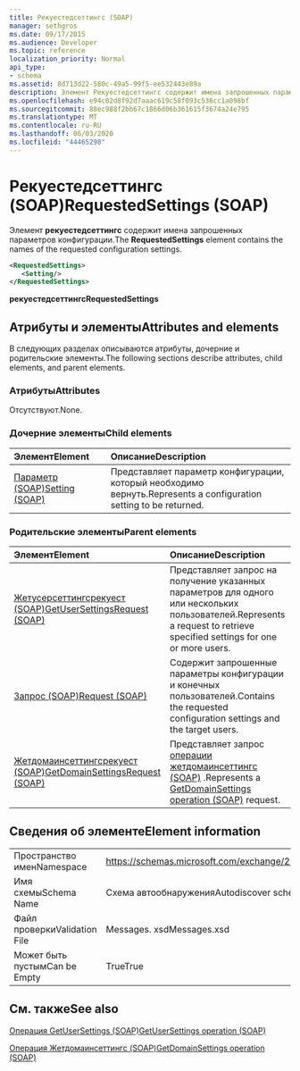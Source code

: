 ```yaml
---
title: Рекуестедсеттингс (SOAP)
manager: sethgros
ms.date: 09/17/2015
ms.audience: Developer
ms.topic: reference
localization_priority: Normal
api_type:
- schema
ms.assetid: 8d713d22-580c-49a5-99f5-ee532443e89a
description: Элемент Рекуестедсеттингс содержит имена запрошенных параметров конфигурации.
ms.openlocfilehash: e94c02d8f92d7aaac619c58f093c536cc1a098bf
ms.sourcegitcommit: 88ec988f2bb67c1866d06b361615f3674a24e795
ms.translationtype: MT
ms.contentlocale: ru-RU
ms.lasthandoff: 06/03/2020
ms.locfileid: "44465298"
---
```

# <a name="requestedsettings-soap"></a><span data-ttu-id="69459-103">Рекуестедсеттингс (SOAP)</span><span class="sxs-lookup"><span data-stu-id="69459-103">RequestedSettings (SOAP)</span></span>

<span data-ttu-id="69459-104">Элемент **рекуестедсеттингс** содержит имена запрошенных параметров конфигурации.</span><span class="sxs-lookup"><span data-stu-id="69459-104">The **RequestedSettings** element contains the names of the requested configuration settings.</span></span> 
  
```XML
<RequestedSettings>
   <Setting/>
</RequestedSettings>
```

 <span data-ttu-id="69459-105">**рекуестедсеттингс**</span><span class="sxs-lookup"><span data-stu-id="69459-105">**RequestedSettings**</span></span>
## <a name="attributes-and-elements"></a><span data-ttu-id="69459-106">Атрибуты и элементы</span><span class="sxs-lookup"><span data-stu-id="69459-106">Attributes and elements</span></span>

<span data-ttu-id="69459-107">В следующих разделах описываются атрибуты, дочерние и родительские элементы.</span><span class="sxs-lookup"><span data-stu-id="69459-107">The following sections describe attributes, child elements, and parent elements.</span></span>
  
### <a name="attributes"></a><span data-ttu-id="69459-108">Атрибуты</span><span class="sxs-lookup"><span data-stu-id="69459-108">Attributes</span></span>

<span data-ttu-id="69459-109">Отсутствуют.</span><span class="sxs-lookup"><span data-stu-id="69459-109">None.</span></span>
  
### <a name="child-elements"></a><span data-ttu-id="69459-110">Дочерние элементы</span><span class="sxs-lookup"><span data-stu-id="69459-110">Child elements</span></span>

|<span data-ttu-id="69459-111">**Элемент**</span><span class="sxs-lookup"><span data-stu-id="69459-111">**Element**</span></span>|<span data-ttu-id="69459-112">**Описание**</span><span class="sxs-lookup"><span data-stu-id="69459-112">**Description**</span></span>|
|:-----|:-----|
|[<span data-ttu-id="69459-113">Параметр (SOAP)</span><span class="sxs-lookup"><span data-stu-id="69459-113">Setting (SOAP)</span></span>](setting-soap.md) <br/> |<span data-ttu-id="69459-114">Представляет параметр конфигурации, который необходимо вернуть.</span><span class="sxs-lookup"><span data-stu-id="69459-114">Represents a configuration setting to be returned.</span></span>  <br/> |
   
### <a name="parent-elements"></a><span data-ttu-id="69459-115">Родительские элементы</span><span class="sxs-lookup"><span data-stu-id="69459-115">Parent elements</span></span>

|<span data-ttu-id="69459-116">**Элемент**</span><span class="sxs-lookup"><span data-stu-id="69459-116">**Element**</span></span>|<span data-ttu-id="69459-117">**Описание**</span><span class="sxs-lookup"><span data-stu-id="69459-117">**Description**</span></span>|
|:-----|:-----|
|[<span data-ttu-id="69459-118">Жетусерсеттингсрекуест (SOAP)</span><span class="sxs-lookup"><span data-stu-id="69459-118">GetUserSettingsRequest (SOAP)</span></span>](getusersettingsrequest-soap.md) <br/> |<span data-ttu-id="69459-119">Представляет запрос на получение указанных параметров для одного или нескольких пользователей.</span><span class="sxs-lookup"><span data-stu-id="69459-119">Represents a request to retrieve specified settings for one or more users.</span></span>  <br/> |
|[<span data-ttu-id="69459-120">Запрос (SOAP)</span><span class="sxs-lookup"><span data-stu-id="69459-120">Request (SOAP)</span></span>](request-soap.md) <br/> |<span data-ttu-id="69459-121">Содержит запрошенные параметры конфигурации и конечных пользователей.</span><span class="sxs-lookup"><span data-stu-id="69459-121">Contains the requested configuration settings and the target users.</span></span>  <br/> |
|[<span data-ttu-id="69459-122">Жетдомаинсеттингсрекуест (SOAP)</span><span class="sxs-lookup"><span data-stu-id="69459-122">GetDomainSettingsRequest (SOAP)</span></span>](getdomainsettingsrequest-soap.md) <br/> |<span data-ttu-id="69459-123">Представляет запрос [операции жетдомаинсеттингс (SOAP)](getdomainsettings-operation-soap.md) .</span><span class="sxs-lookup"><span data-stu-id="69459-123">Represents a [GetDomainSettings operation (SOAP)](getdomainsettings-operation-soap.md) request.</span></span>  <br/> |
   
## <a name="element-information"></a><span data-ttu-id="69459-124">Сведения об элементе</span><span class="sxs-lookup"><span data-stu-id="69459-124">Element information</span></span>

|||
|:-----|:-----|
|<span data-ttu-id="69459-125">Пространство имен</span><span class="sxs-lookup"><span data-stu-id="69459-125">Namespace</span></span>  <br/> |https://schemas.microsoft.com/exchange/2010/Autodiscover  <br/> |
|<span data-ttu-id="69459-126">Имя схемы</span><span class="sxs-lookup"><span data-stu-id="69459-126">Schema Name</span></span>  <br/> |<span data-ttu-id="69459-127">Схема автообнаружения</span><span class="sxs-lookup"><span data-stu-id="69459-127">Autodiscover schema</span></span>  <br/> |
|<span data-ttu-id="69459-128">Файл проверки</span><span class="sxs-lookup"><span data-stu-id="69459-128">Validation File</span></span>  <br/> |<span data-ttu-id="69459-129">Messages. xsd</span><span class="sxs-lookup"><span data-stu-id="69459-129">Messages.xsd</span></span>  <br/> |
|<span data-ttu-id="69459-130">Может быть пустым</span><span class="sxs-lookup"><span data-stu-id="69459-130">Can be Empty</span></span>  <br/> |<span data-ttu-id="69459-131">True</span><span class="sxs-lookup"><span data-stu-id="69459-131">True</span></span>  <br/> |
   
## <a name="see-also"></a><span data-ttu-id="69459-132">См. также</span><span class="sxs-lookup"><span data-stu-id="69459-132">See also</span></span>



[<span data-ttu-id="69459-133">Операция GetUserSettings (SOAP)</span><span class="sxs-lookup"><span data-stu-id="69459-133">GetUserSettings operation (SOAP)</span></span>](getusersettings-operation-soap.md)
  
[<span data-ttu-id="69459-134">Операция Жетдомаинсеттингс (SOAP)</span><span class="sxs-lookup"><span data-stu-id="69459-134">GetDomainSettings operation (SOAP)</span></span>](getdomainsettings-operation-soap.md)

